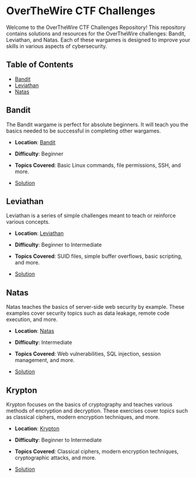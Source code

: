 # OverTheWire CTF Challenges

Welcome to the OverTheWire CTF Challenges Repository! This repository contains solutions and resources for the OverTheWire challenges: Bandit, Leviathan, and Natas. Each of these wargames is designed to improve your skills in various aspects of cybersecurity.

## Table of Contents

- [Bandit](/OverTheWire/Bandit/)
- [Leviathan](/OverTheWire/Leviathan/)
- [Natas](/OverTheWire/Natas/)

## Bandit

The Bandit wargame is perfect for absolute beginners. It will teach you the basics needed to be successful in completing other wargames.

- **Location**: [Bandit](https://overthewire.org/wargames/bandit/)
- **Difficulty**: Beginner
- **Topics Covered**: Basic Linux commands, file permissions, SSH, and more.

- [Solution](/OverTheWire/Bandit/)

## Leviathan

Leviathan is a series of simple challenges meant to teach or reinforce various concepts.

- **Location**: [Leviathan](https://overthewire.org/wargames/leviathan/)
- **Difficulty**: Beginner to Intermediate
- **Topics Covered**: SUID files, simple buffer overflows, basic scripting, and more.

- [Solution](/OverTheWire/Leviathan/)

## Natas

Natas teaches the basics of server-side web security by example. These examples cover security topics such as data leakage, remote code execution, and more.

- **Location**: [Natas](https://overthewire.org/wargames/natas/)
- **Difficulty**: Intermediate
- **Topics Covered**: Web vulnerabilities, SQL injection, session management, and more.

- [Solution](/OverTheWire/Natas/)

## Krypton

Krypton focuses on the basics of cryptography and teaches various methods of encryption and decryption. These exercises cover topics such as classical ciphers, modern encryption techniques, and more.

- **Location**: [Krypton](https://overthewire.org/wargames/krypton/)
- **Difficulty**: Beginner to Intermediate
- **Topics Covered**: Classical ciphers, modern encryption techniques, cryptographic attacks, and more.

- [Solution](/OverTheWire/Krypton/)
